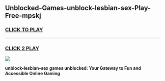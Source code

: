 
## Unblocked-Games-unblock-lesbian-sex-Play-Free-mpskj
<h3>
<a href="https://premium76.site?title=unblock-lesbian-sex&ref=23A">CLICK TO PLAY</a></h3>
<hr>

<h3>
<a href="https://premium76.site?title=unblock-lesbian-sex&ref=23A">CLICK 2 PLAY</a>
  
</h3>

<a href="https://premium76.site?title=unblock-lesbian-sex&ref=23A"><img src="https://clearcache.store/games.png"></a>


**unblock-lesbian-sex games unblocked: Your Gateway to Fun and Accessible Online Gaming**
